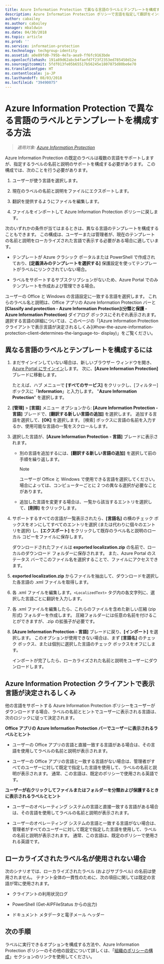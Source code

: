```yaml
---
title: Azure Information Protection で異なる言語のラベルとテンプレートを構成する
description: Azure Information Protection ポリシーで言語を指定して翻訳をインポートすることにより、Information Protection バーでユーザーに表示されるラベルおよびあらゆるテンプレートに、異なる言語のサポートを追加できます。
author: cabailey
ms.author: cabailey
manager: mbaldwin
ms.date: 04/30/2018
ms.topic: article
ms.prod: ''
ms.service: information-protection
ms.technology: techgroup-identity
ms.assetid: a0e89fd0-795b-4e7a-aea9-ff6fc9163bde
ms.openlocfilehash: 191a89d62abcb4faefd7f23f2353ed785450d12e
ms.sourcegitcommit: 5fdf013fe05b65517b56245e1807875d80be6e70
ms.translationtype: HT
ms.contentlocale: ja-JP
ms.lasthandoff: 08/03/2018
ms.locfileid: "39490075"
---
```

# <a name="how-to-configure-labels-and-templates-for-different-languages-in-azure-information-protection"></a>Azure Information Protection で異なる言語のラベルとテンプレートを構成する方法

>*適用対象: [Azure Information Protection](https://azure.microsoft.com/pricing/details/information-protection)*

Azure Information Protection の既定のラベルは複数の言語をサポートしますが、指定するラベルの名前と説明のサポートを構成する必要があります。 この構成では、次のことを行う必要があります。

1. ユーザーが使う言語を選択します。 

2. 現在のラベルの名前と説明をファイルにエクスポートします。

3. 翻訳を提供するようにファイルを編集します。

4. ファイルをインポートして Azure Information Protection ポリシーに戻します。

次のいずれかの条件が当てはまるときは、異なる言語のテンプレートを構成することもできます。 この構成は、ユーザーまたは管理者が、現在のテンプレートの名前と説明をローカライズされた言語で表示する必要がある場合に適しています。

- テンプレートが Azure クラシック ポータルまたは PowerShell で作成されており、**[定義済みのテンプレートを選択する]** 保護設定を使ってテンプレートがラベルにリンクされていない場合。

- ラベルをサポートするサブスクリプションがないため、Azure Portal でのみテンプレートを作成および管理できる場合。

ユーザーの Office と Windows の言語設定に一致する言語を選択します。 これらのラベル名と説明は、Office アプリの Azure Information Protection バーと **[Classify and protection - Azure Information Protection]\(分類と保護 - Azure Information Protection\)** ダイアログ ボックスにそれぞれ表示されます。 選択する言語の詳細については、このページの「[Azure Information Protection クライアントで表示言語が決定されるしくみ](#how-the-azure-information-protection-client-determines-the-language-to- display)」をご覧ください。 

## <a name="to-configure-labels-and-templates-for-different-languages"></a>異なる言語のラベルとテンプレートを構成するには

1. まだサインインしていない場合は、新しいブラウザー ウィンドウを開き、[Azure Portal にサインイン](configure-policy.md#signing-in-to-the-azure-portal)します。 次に、**[Azure Information Protection]** ブレードに移動します。
    
    たとえば、ハブ メニューで **[すべてのサービス]** をクリックし、[フィルター] ボックスに「**Information**」と入力します。 "**Azure Information Protection**" を選択します。

2. **[管理]** > **[言語]** メニュー オプションから: **[Azure Information Protection - 言語]** ブレードで、**[翻訳する新しい言語の追加]** を選択します。 追加する言語を選択して、**[OK]** を選択します。 [検索] ボックスに言語の名前を入力するか、使用可能な言語の一覧をスクロールします。

3. 選択した言語が、**[Azure Information Protection - 言語]** ブレードに表示されます。
    
    - 別の言語を追加するには、**[翻訳する新しい言語の追加]** を選択して前の手順を繰り返します。 
        
        > [!NOTE]
        > ユーザーが Office と Windows で使用できる言語を選択してください。 場合によっては、コンピューターごとに 2 つの異なる選択が必要なことがあります。
        
    - 追加した言語を変更する場合は、一覧から該当するエントリを選択して、**[削除]** をクリックします。

4. サポートするすべての言語が一覧表示されたら、**[言語名]** の横のチェック ボックスをオンにしてすべてのエントリを選択 (または代わりに個々のエントリを選択) し、**[エクスポート]** をクリックして既存のラベル名と説明のローカル コピーをファイルに保存します。 
    
    ダウンロードされたファイルは **exported localization.zip** の名前で、ローカルのダウンロード フォルダーに保存されます。 また、Azure Portal のステータス バーでこのファイル名を選択することで、ファイルにアクセスできます。

5. **exported localization.zip** からファイルを抽出して、ダウンロードを選択した各言語の .xml ファイルを取得します。 

6. 各 .xml ファイルを編集します。`<LocalizedText>` タグ内の各文字列に、選択した言語ごとに翻訳を入力します。 

7. 各 .xml ファイルを編集したら、これらのファイルを含めた新しい圧縮 (zip 形式) フォルダーを作成します。 圧縮フォルダーには任意の名前を付けることができますが、.zip の拡張子が必要です。

8. **[Azure Information Protection - 言語]** ブレードに戻り、**[インポート]** を選択します。 このオプションが使用できない場合は、まず **[言語名]** のチェック ボックス、または個別に選択した言語のチェック ボックスをオフにします。
    
    インポートが完了したら、ローカライズされた名前と説明をユーザーにダウンロードします。

## <a name="how-the-azure-information-protection-client-determines-the-language-to-display"></a>Azure Information Protection クライアントで表示言語が決定されるしくみ

他の言語をサポートする Azure Information Protection ポリシーをユーザーがダウンロードする場合、ラベルの名前とヒントでユーザーに表示される言語は、次のロジックに従って決定されます。

**Office アプリの Azure Information Protection バーでユーザーに表示されるラベルとヒント**

- ユーザーの Office アプリの言語と直接一致する言語がある場合は、その言語を使用してラベルの名前と説明が表示されます。

- ユーザーの Office アプリの言語と一致する言語がない場合は、管理者がすべてのユーザーに対して既定で指定した言語を使用して、ラベルの名前と説明が表示されます。 通常、この言語は、既定のポリシーで使用される英語です。

**ユーザーが右クリックしてファイルまたはフォルダーを分類および保護するときに表示されるラベルとヒント**

- ユーザーのオペレーティング システムの言語と直接一致する言語がある場合は、その言語を使用してラベルの名前と説明が表示されます。

- ユーザーのオペレーティング システムの言語と一致する言語がない場合は、管理者がすべてのユーザーに対して既定で指定した言語を使用して、ラベルの名前と説明が表示されます。 通常、この言語は、既定のポリシーで使用される英語です。

## <a name="when-localized-label-names-are-not-used"></a>ローカライズされたラベル名が使用されない場合

次のシナリオでは、ローカライズされたラベル (およびサブラベル) の名前は使用されません。 テナント全体の一貫性のために、次の項目に関しては既定の言語が常に使用されます。

- クライアントの利用状況ログ

- PowerShell (Get-AIPFileStatus からの出力)

- ドキュメント メタデータと電子メール ヘッダー


## <a name="next-steps"></a>次の手順

ラベルに実行できるオプションを構成する方法や、Azure Information Protection ポリシーのその他の設定について詳しくは、「[組織のポリシーの構成](configure-policy.md#configuring-your-organizations-policy)」セクションのリンクを使用してください。




